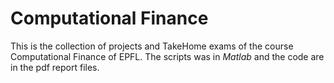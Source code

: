 # Computational Finance

This is the collection of projects and TakeHome exams of the course Computational Finance of EPFL. The scripts was in *Matlab* and the code are in the pdf report files.
